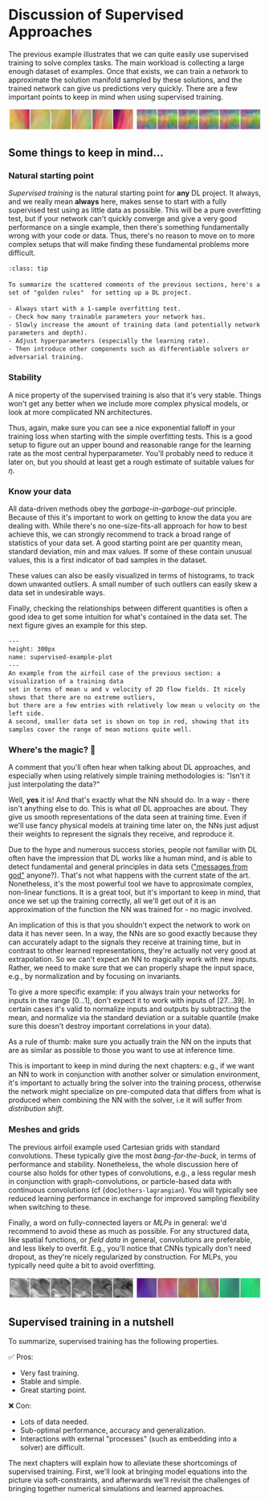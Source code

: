 Discussion of Supervised Approaches
=======================

The previous example illustrates that we can quite easily use 
supervised training to solve complex tasks. The main workload is
collecting a large enough dataset of examples. Once that exists, we can
train a network to approximate the solution manifold sampled
by these solutions, and the trained network can give us predictions
very quickly. There are a few important points to keep in mind when 
using supervised training.

![Divider](resources/divider1.jpg)

## Some things to keep in mind...

### Natural starting point

_Supervised training_ is the natural starting point for **any** DL project. It always,
and we really mean **always** here, makes sense to start with a fully supervised
test using as little data as possible. This will be a pure overfitting test,
but if your network can't quickly converge and give a very good performance 
on a single example, then there's something fundamentally wrong
with your code or data. Thus, there's no reason to move on to more complex
setups that will make finding these fundamental problems more difficult.

```{admonition} Best practices 👑
:class: tip

To summarize the scattered comments of the previous sections, here's a set of "golden rules"  for setting up a DL project.

- Always start with a 1-sample overfitting test.
- Check how many trainable parameters your network has.
- Slowly increase the amount of training data (and potentially network parameters and depth).
- Adjust hyperparameters (especially the learning rate).
- Then introduce other components such as differentiable solvers or adversarial training.

```


### Stability

A nice property of the supervised training is also that it's very stable.
Things won't get any better when we include more complex physical 
models, or look at more complicated NN architectures.

Thus, again, make sure you can see a nice exponential falloff in your training 
loss when starting with the simple overfitting tests. This is a good
setup to figure out an upper bound and reasonable range for the learning rate
as the most central hyperparameter.
You'll probably need to reduce it later on, but you should at least get a 
rough estimate of suitable values for $\eta$.

### Know your data

All data-driven methods obey the _garbage-in-garbage-out_ principle. Because of this it's important
to work on getting to know the data you are dealing with. While there's no one-size-fits-all
approach for how to best achieve this, we can strongly recommend to track
a broad range of statistics of your data set. A good starting point are
per quantity mean, standard deviation, min and max values. 
If some of these contain unusual values, this is a first indicator of bad 
samples in the dataset.

These values can 
also be easily visualized in terms of histograms, to track down
unwanted outliers. A small number of such outliers 
can easily skew a data set in undesirable ways.

Finally, checking the relationships between different quantities 
is often a good idea to get some intuition for what's contained in the
data set. The next figure gives an example for this step.

```{figure} resources/supervised-example-plot.jpg
---
height: 300px
name: supervised-example-plot
---
An example from the airfoil case of the previous section: a visualization of a training data 
set in terms of mean u and v velocity of 2D flow fields. It nicely shows that there are no extreme outliers,
but there are a few entries with relatively low mean u velocity on the left side. 
A second, smaller data set is shown on top in red, showing that its samples cover the range of mean motions quite well.
```

### Where's the magic? 🦄 

A comment that you'll often hear when talking about DL approaches, and especially
when using relatively simple training methodologies is: "Isn't it just interpolating the data?"

Well, **yes** it is! And that's exactly what the NN should do. In a way - there isn't 
anything else to do. This is what _all_ DL approaches are about. They give us smooth
representations of the data seen at training time. Even if we'll use fancy physical 
models at training time later on, the NNs just adjust their weights to represent the signals
they receive, and reproduce it.

Due to the hype and numerous success stories, people not familiar with DL often have 
the impression that DL works like a human mind, and is able to detect fundamental
and general principles in data sets (["messages from god"](https://dilbert.com/strip/2000-01-03) anyone?).
That's not what happens with the current state of the art. Nonetheless, it's
the most powerful tool we have to approximate complex, non-linear functions.
It is a great tool, but it's important to keep in mind, that once we set up the training
correctly, all we'll get out of it is an approximation of the function the NN
was trained for - no magic involved.

An implication of this is that you shouldn't expect the network 
to work on data it has never seen. In a way, the NNs are so good exactly 
because they can accurately adapt to the signals they receive at training time,
but in contrast to other learned representations, they're actually not very good
at extrapolation. So we can't expect an NN to magically work with new inputs.
Rather, we need to make sure that we can properly shape the input space,
e.g., by normalization and by focusing on invariants. 

To give a more specific example: if you always train
your networks for inputs in the range $[0\dots1]$, don't expect it to work
with inputs of $[27\dots39]$. In certain cases it's valid to normalize
inputs and outputs by subtracting the mean, and normalize via the standard 
deviation or a suitable quantile (make sure this doesn't destroy important
correlations in your data).

As a rule of thumb: make sure you actually train the NN on the 
inputs that are as similar as possible to those you want to use at inference time.

This is important to keep in mind during the next chapters: e.g., if we
want an NN to work in conjunction with another solver or simulation environment,
it's important to actually bring the solver into the training process, otherwise
the network might specialize on pre-computed data that differs from what is produced
when combining the NN with the solver, i.e it will suffer from _distribution shift_.

### Meshes and grids

The previous airfoil example used Cartesian grids with standard 
convolutions. These typically give the most _bang-for-the-buck_, in terms
of performance and stability. Nonetheless, the whole discussion here of course 
also holds for other types of convolutions, e.g., a less regular mesh
in conjunction with graph-convolutions, or particle-based data
with continuous convolutions (cf {doc}`others-lagrangian`). You will typically see reduced learning
performance in exchange for improved sampling flexibility when switching to these.

Finally, a word on fully-connected layers or _MLPs_ in general: we'd recommend
to avoid these as much as possible. For any structured data, like spatial functions,
or _field data_ in general, convolutions are preferable, and less likely to overfit.
E.g., you'll notice that CNNs typically don't need dropout, as they're nicely
regularized by construction. For MLPs, you typically need quite a bit to
avoid overfitting.

![Divider](resources/divider2.jpg)

## Supervised training in a nutshell

To summarize, supervised training has the following properties.

✅ Pros: 
- Very fast training.
- Stable and simple.
- Great starting point.

❌ Con: 
- Lots of data needed.
- Sub-optimal performance, accuracy and generalization.
- Interactions with external "processes" (such as embedding into a solver) are difficult.

The next chapters will explain how to alleviate these shortcomings of supervised training.
First, we'll look at bringing model equations into the picture via soft-constraints, and afterwards
we'll revisit the challenges of bringing together numerical simulations and learned approaches.



